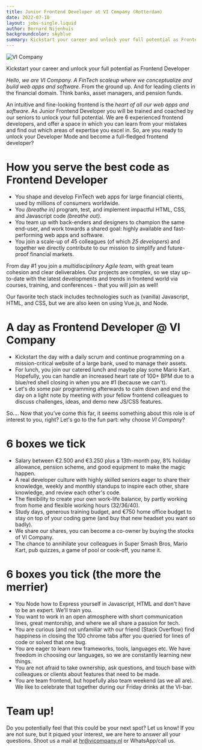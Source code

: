 ```yaml
---
title: Junior Frontend Developer at VI Company (Rotterdam)
date: 2022-07-10
layout: jobs-single.liquid
author: Bernard Nijenhuis
backgroundcolor: skyblue
summary: Kickstart your career and unlock your full potential as Frontend Developer
---
```


![[VI Company](https://www.vicompany.nl/)](https://fronteers.nl/_img/werkgevers/vi-company-3.png)

Kickstart your career and unlock your full potential as Frontend Developer

_Hello, we are VI Company. A FinTech scaleup where we conceptualize and build web apps and software._ From the ground up. And for leading clients in the financial domain. Think banks, asset managers, and pension funds.

An intuitive and fine-looking frontend is the _heart of all our web apps and software_. As Junior Frontend Developer you will be trained and coached by our seniors to unlock your full potential. We are 6 experienced frontend developers, and offer a space in which you can learn from your mistakes and find out which areas of expertise you excel in. So, are you ready to unlock your Developer Mode and become a full-fledged frontend developer?

# How you serve the best code as Frontend Developer

- You shape and develop FinTech web apps for large financial clients, used by millions of consumers worldwide.
- You _(breathe in)_ program, test, and implement impactful HTML, CSS, and Javascript code _(breathe out)_.
- You team up with back-enders and designers to champion the same end-user, and work towards a shared goal: highly available and fast-performing web apps and software.
- You join a scale-up of 45 colleagues (of which _25 developers_) and together we directly contribute to our mission to simplify and future-proof financial markets.

From day #1 you join a _multidisciplinary Agile team_, with great team cohesion and clear deliverables. Our projects are complex, so we stay up-to-date with the latest developments and trends in frontend world via courses, training, and conferences - that you will join as well!

Our favorite tech stack includes technologies such as (vanilla) Javascript, HTML, and CSS, but we are also keen on using Vue.js, and Node.

# A day as Frontend Developer @ VI Company

- Kickstart the day with a daily scrum and continue programming on a mission-critical website of a large bank, used to manage their assets.
- For lunch, you join our catered lunch and maybe play some Mario Kart. Hopefully, you can handle an increased heart rate of 100+ BPM due to a blue/red shell closing in when you are #1 (because we can't).
- Let's do some pair programming afterwards to calm down and end the day on a light note by meeting with your fellow frontend colleagues to discuss challenges, ideas, and demo new JS/CSS features.

So.... Now that you’ve come this far, it seems something about this role is of interest to you, right? Let's go to the fun part: why choose _VI Company_?

# 6 boxes we tick

- Salary between €2.500 and €3.250 plus a 13th-month pay, 8% holiday allowance, pension scheme, and good equipment to make the magic happen.
- A real developer culture with highly skilled seniors eager to share their knowledge, weekly and monthly standups to inspire each other, share knowledge, and review each other's code.
- The flexibility to create your own work-life balance, by partly working from home and flexible working hours (32/36/40).
- Study days, generous training budget, and €750 home office budget to stay on top of your coding game (and buy that new headset you want so badly).
- We share our shares, you can become a co-owner by buying the stocks of VI Company.
- The chance to annihilate your colleagues in Super Smash Bros, Mario Kart, pub quizzes, a game of pool or cook-off, you name it.

# 6 boxes you tick (the more the merrier)

- You Node how to Express yourself in Javascript, HTML and don't have to be an expert. We'll train you.
- You want to work in an open atmosphere with short communication lines, great mentorship, and where we all share a passion for tech.
- You are curious (and not unfamiliar with our friend (Stack Overflow) find happiness in closing the 100 chrome tabs after you queried for lines of code or solved that one bug.
- You are eager to learn new frameworks, tools, languages etc. We have freedom in choosing our languages, so we are constantly learning new things.
- You are not afraid to take ownership, ask questions, and touch base with colleagues or clients about features that need to be made.
- You are team frontend, but hopefully also team weekend (as we all are). We like to celebrate that together during our Friday drinks at the VI-bar.

# Team up!

Do you potentially feel that this could be your next spot? Let us know! If you are not sure, but it piqued your interest, we are here to answer all your questions. Shoot us a mail at <hr@vicompany.nl> or WhatsApp/call us.

